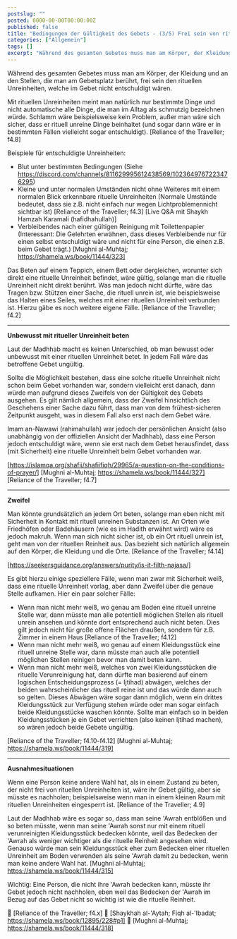 ```yaml
---
postslug: ""
posted: 0000-00-00T00:00:00Z
published: false
title: "Bedingungen der Gültigkeit des Gebets - (3/5) Frei sein von rituellen Unreinheiten"
categories: ["Allgemein"]
tags: []
excerpt: "Während des gesamten Gebetes muss man am Körper, der Kleidung und an den Stellen, die man am Gebets..."
---
```


Während des gesamten Gebetes muss man am Körper, der Kleidung und an den Stellen, die man am Gebetsplatz berührt, frei sein den rituellen Unreinheiten, welche im Gebet nicht entschuldigt wären.

Mit rituellen Unreinheiten meint man natürlich nur bestimmte Dinge und nicht automatische alle Dinge, die man im Alltag als schmutzig bezeichnen würde. Schlamm wäre beispielsweise kein Problem, außer man wäre sich sicher, dass er rituell unreine Dinge beinhaltet (und sogar dann wäre er in bestimmten Fällen vielleicht sogar entschuldigt).
[Reliance of the Traveller; f4.8]

Beispiele für entschuldigte Unreinheiten:

* Blut unter bestimmten Bedingungen
    (Siehe https://discord.com/channels/811629995612438569/1023649767223476295)
* Kleine und unter normalen Umständen nicht ohne Weiteres mit einem normalen Blick erkennbare rituelle Unreinheiten
    (Normale Umstände bedeutet, dass sie z.B. nicht einfach nur wegen Lichtproblemennicht sichtbar ist)
    [Reliance of the Traveller; f4.3]
    [Live Q&A mit Shaykh Hamzah Karamali (hafidhahullah)]
* Verbleibendes nach einer gültigen Reinigung mit Toilettenpapier
    (Interessant: Die Gelehrten erwähnen, dass dieses Verbleibende nur für einen selbst entschuldigt wäre und nicht für eine Person, die einen z.B. beim Gebet trägt.)
    [Mughni al-Muhtaj; https://shamela.ws/book/11444/323]

Das Beten auf einem Teppich, einem Bett oder dergleichen, worunter sich direkt eine rituelle Unreinheit befindet, wäre gültig, solange man die rituelle Unreinheit nicht direkt berührt. Was man jedoch nicht dürfte, wäre das Tragen bzw. Stützen einer Sache, die rituell unrein ist, wie beispielsweise das Halten eines Seiles, welches mit einer rituellen Unreinheit verbunden ist. Hierzu gäbe es noch weitere eigene Fälle.
[Reliance of the Traveller; f4.2]

* * *

**Unbewusst mit ritueller Unreinheit beten**

Laut der Madhhab macht es keinen Unterschied, ob man bewusst oder unbewusst mit einer rituellen Unreinheit betet. In jedem Fall wäre das betroffene Gebet ungültig.

Sollte die Möglichkeit bestehen, dass eine solche rituelle Unreinheit nicht schon beim Gebet vorhanden war, sondern vielleicht erst danach, dann würde man aufgrund dieses Zweifels von der Gültigkeit des Gebets ausgehen. Es gilt nämlich allgemein, dass der Zweifel hinsichtlich des Geschehens einer Sache dazu führt, dass man von dem frühest-sicheren Zeitpunkt ausgeht, was in diesem Fall also erst nach dem Gebet wäre.

Imam an-Nawawi (rahimahullah) war jedoch der persönlichen Ansicht (also unabhängig von der offiziellen Ansicht der Madhhab), dass eine Person jedoch entschuldigt wäre, wenn sie erst nach dem Gebet herausfindet, dass (mit Sicherheit) eine rituelle Unreinheit beim Gebet vorhanden war.

[https://islamqa.org/shafii/shafiifiqh/29965/a-question-on-the-conditions-of-prayer/]
[Mughni al-Muhtaj; https://shamela.ws/book/11444/327]
[Reliance of the Traveller; f4.7]

* * *

**Zweifel**

Man könnte grundsätzlich an jedem Ort beten, solange man eben nicht mit Sicherheit in Kontakt mit rituell unreinen Substanzen ist. An Orten wie Friedhöfen oder Badehäusern (wie es im Hadith erwähnt wird) wäre es jedoch makruh. Wenn man sich nicht sicher ist, ob ein Ort rituell unrein ist, geht man von der rituellen Reinheit aus. Das bezieht sich natürlich allgemein auf den Körper, die Kleidung und die Orte.
[Reliance of the Traveller; f4.14]

[https://seekersguidance.org/answers/purity/is-it-filth-najasa/]

Es gibt hierzu einige speziellere Fälle, wenn man zwar mit Sicherheit weiß, dass eine rituelle Unreinheit vorlag, aber dann Zweifel über die genaue Stelle aufkamen. Hier ein paar solcher Fälle:

* Wenn man nicht mehr weiß, wo genau am Boden eine rituell unreine Stelle war, dann müsste man alle potentiell möglichen Stellen als rituell unrein ansehen und könnte dort entsprechend auch nicht beten. Dies gilt jedoch nicht für große offene Flächen draußen, sondern für z.B. Zimmer in einem Haus
    [Reliance of the Traveller; f4.12]
* Wenn man nicht mehr weiß, wo genau auf einem Kleidungsstück eine rituell unreine Stelle war, dann müsste man auch alle potentiell möglichen Stellen reinigen bevor man damit beten kann.
* Wenn man nicht mehr weiß, welches von zwei Kleidungsstücken die rituelle Verunreinigung hat, dann dürfte man basierend auf einem logischen Entscheidungsprozess (= Ijtihad) abwägen, welches der beiden wahrscheinlicher das rituell reine ist und das würde dann auch so gelten. Dieses Abwägen wäre sogar dann möglich, wenn ein drittes Kleidungsstück zur Verfügung stehen würde oder man sogar einfach beide Kleidungsstücke waschen könnte. Sollte man einfach so in beiden Kleidungsstücken je ein Gebet verrichten (also keinen Ijtihad machen), so wären jedoch beide Gebete ungültig.

[Reliance of the Traveller; f4.10-f4.12]
[Mughni al-Muhtaj; https://shamela.ws/book/11444/319]

* * *

**Ausnahmesituationen**

Wenn eine Person keine andere Wahl hat, als in einem Zustand zu beten, der nicht frei von rituellen Unreinheiten ist, wäre ihr Gebet gültig, aber sie müsste es nachholen; beispielsweise wenn man in einem kleinen Raum mit rituellen Unreinheiten eingesperrt ist.
[Reliance of the Traveller; 4.9]

Laut der Madhhab wäre es sogar so, dass man seine 'Awrah entblößen und so beten müsste, wenn man seine 'Awrah sonst nur mit einem rituell verunreinigten Kleidungsstück bedecken könnte, weil das Bedecken der 'Awrah als weniger wichtiger als die rituelle Reinheit angesehen wird. Genauso würde man sein Kleidungsstück eher zum Bedecken einer rituellen Unreinheit am Boden verwenden als seine 'Awrah damit zu bedecken, wenn man keine andere Wahl hat.
[Mughni al-Muhtaj; https://shamela.ws/book/11444/315]

Wichtig: Eine Person, die nicht ihre 'Awrah bedecken kann, müsste ihr Gebet jedoch nicht nachholen, eben weil das Bedecken der 'Awrah im Bezug auf das Gebet nicht so wichtig ist wie die rituelle Reinheit.

:green_book: [Reliance of the Traveller; f4.x]
:green_book: [Shaykhah al-'Aytah; Fiqh al-'Ibadat; https://shamela.ws/book/12895/228#p1]
:green_book: [Mughni al-Muhtaj; https://shamela.ws/book/11444/318]